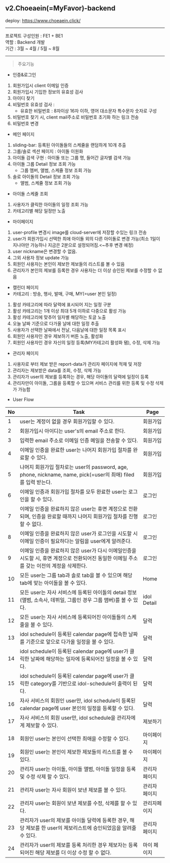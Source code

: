 ## v2.Choeaein(=MyFavor)-backend

deploy: https://www.choeaein.click/

---
프로젝트 구성인원 : FE1 + BE1 <br>
역할 : Backend 개발 <br>
기간 : 3월 ~ 4월 / 5월 ~ 8월 <br>

---

> 주요기능

- 인증&로그인
  
1. 회원가입시 client 이메일 인증
2. 회원가입시 기입한 정보의 유효성 검사
3. 아이디 찾기
4. 비밀번호 유효성 검사 :
   - 유효한 비밀번호 : 8자이상 16자 이하, 영어 대소문자 특수문자 숫자로 구성
5. 비밀번호 찾기 시, client mail주소로 비밀번호 초기화 하는 링크 전송
6. 비밀번호 변경 

- 메인 페이지

1. sliding-bar: 등록된 아이돌들의 스케쥴을 랜덤하게 10개 추출
2. 그룹/솔로 섹션 페이지 : 아이돌 이원화
3. 아이돌 검색 구현 : 아이돌 또는 그룹 명, 들어간 글자별 검색 가능 
4. 아이돌 그룹 Detail 정보 조회 가능
   - 그룹 멤버, 앨범, 스케쥴 정보 조회 가능
3. 솔로 아이돌의 Detail 정보 조회 가능
   - 앨범, 스케쥴 정보 조회 가능
   
     
- 아이돌 스케줄 조회

1. 사용자가 클릭한 아이돌의 일정 조회 가능
2. 카테고리별 해당 일정만 노출

- 마이페이지
  
1. user-profile 변경시 image를 cloud-server에 저장할 수있는 링크 전송 
2. user가 회원가입시 선택한 최애 아이돌 외의 다른 아이돌로 변경 가능(최소 1일이 지나야만 가능하나 지금은 2분으로 설정되어짐.<~추후 변경 예정)
3. user nickname은 변경할 수 없음.
4. 그외 사용자 정보 update 가능
5. 회원인 사용자는 본인이 제보한 제보들의 리스트를 볼 수 있음
6. 관리자가 본인의 제보를 등록한 경우 사용자는 더 이상 승인된 제보를 수정할 수 없음
   
- 캘린더 페이지
 - 카테고리 : 방송, 행사, 발매, 구매, MY(=user 본인 일정)
1. 활성 카테고리에 따라 달력에 표시되어 지는 일정 구분
2. 활성 카테고리는 1개 이상 최대 5개 이하로 다중으로 활성 가능
3. 활성 카테고리에 맞추어 일자별 해당하는 토글 노출
4. 오늘 날짜 기준으로 다가올 날에 대한 일정 추출
5. 사용자가 선택한 날짜에서 전날, 다음날에 대한 일정 목록 표시
6. 회원인 사용자인 경우 제보하기 버튼 노출, 활성화
7. 회원인 사용자인 경우 자신의 일정 등록(MY카테고리 활성화 됌), 수정, 삭제 가능

- 관리자 페이지
1. 사용자로 부터 제보 받은 report-data가 관리자 페이지에 적재 및 저장
2. 관리자는 제보받은 data를 조회, 수정, 삭제 가능
3. 관리자가 user의 제보를 등록하는 경우, 해당 아이돌의 달력에 일정이 등록
4. 관리자만이 아이돌, 그룹을 등록할 수 있으며 서비스 관리를 위한 등록 및 수정 삭제가 가능함 

- User Flow 

| No    | Task                |  Page  |
|---------|------------------------|---------|
1 | user는 계정이 없을 경우 회원가입할 수 있다. |  회원가입  |
2 | 회원가입시 아이디는 user's의 email 주소로 한다. |  회원가입  |
3 | 입력한 email 주소로 이메일 인증 메일을 전송할 수 있다. |  회원가입  |
4 | 이메일 인증을 완료한 user는 나머지 회원가입 절차를 완료할 수 있다. |  회원가입  |
5 | 나머지 회원가입 절차로는 user의 password, age, phone, nickname, name, pick(=user의 최애) filed를 입력 받는다. |  회원가입  |
6 | 이메일 인증과 회원가입 절차를 모두 완료한 user는 로그인을 할 수 있다. |  로그인  |
7 | 이메일 인증을 완료하지 않은 user는 휴면 계정으로 전환되며, 인증을 완료할 때까지 나머지 회원가입 절차를 진행 할 수 없다. |  로그인  |
8 | 이메일 인증을 완료하지 않은 user가 로그인을 시도할 시 이메일 인증이 필요하다는 알림을 user에게 알려준다. |  로그인  |
9 | 이메일 인증을 완료하지 않은 user가 다시 이메일인증을 시도할 시, 휴면 계정으로 전환되어진 동일한 이메일 주소를 갖는 이전의 계정을 삭제한다. |  로그인  |
10 | 모든 user는 그룹 tab과 솔로 tab을 볼 수 있으며 해당 tab에 맞는 아이돌을 볼 수 있다. |  Home  |
11 | 모든 user는 자사 서비스에 등록된 아이돌의 detail 정보(앨범, 소속사, 데뷔일, 그룹인 경우 그룹 맴버)를 볼 수 있다. |  idol Detail  |
12 | 모든 user는 자사 서비스에 등록되어진 아이돌들의 스케줄을 볼 수 있다. |  달력  |
13 | idol schedule이 등록된 calendar page에 접속한 날짜를 기준으로 앞으로 다가올 일정을 볼 수 있다. |  달력  |
14 | idol schedule이 등록된 calendar page에 user가 클릭한 날짜에 해당하는 일자에 등록되어진 일정을 볼 수 있다. |  달력  |
15 | idol schedule이 등록된 calendar page에 user가 클릭한 category를 기반으로 idol-schedule이 출력이 된다. |  달력  |
16 | 자사 서비스의 회원인 user만, idol schedule이 등록된 calendar page에 user 본인의 일정을 등록할 수 있다. |  달력  |
17 | 자사 서비스의 회원 user만, idol schedule을 관리자에게 제보할 수 있다. |  제보하기  |
18 | 회원인 user는 본인이 선택한 최애을 수정할 수 있다. |  마이페이지  |
19 | 회원인 user는 본인이 제보한 제보들의 리스트를 볼 수 있다. |  마이페이지  |
20 | 관리자 user는 아이돌, 아이돌 앨범, 아이돌 일정을  등록 및 수정 삭제 할 수 있다. | 관리자 페이지 |
21 | 관리자 user는 자사 회원이 보낸 제보를 볼 수 있다. |  관리자 페이지  |
22 | 관리자 user는 회원이 보낸 제보를 수정, 삭제를 할 수 있다. |  관리자페이지  |
23 | 관리자가 user의 제보를 아이돌 달력에 등록한 경우, 해당 제보를 한 user의 제보리스트에 승인되었음을 알려줄 수 있다. | 관리자 페이지 |
24 | 관리자가 user의 제보를 등록 처리한 경우 제보자는 등록되어진 해당 제보를 더 이상 수정 할 수 없다. |마이 페이지 |
